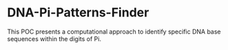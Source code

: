 # DNA-Pi-Patterns-Finder
This POC presents a computational approach to identify specific DNA base sequences within the digits of Pi.
